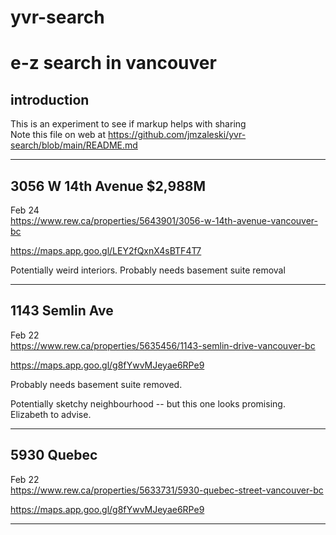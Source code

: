 # yvr-search 

<!-- START doctoc -->
<!-- END doctoc -->

# e-z search in vancouver

## introduction
This is an experiment to see if markup helps with sharing\
Note this file on web at https://github.com/jmzaleski/yvr-search/blob/main/README.md
___

## 3056 W 14th Avenue $2,988M
Feb 24\
<https://www.rew.ca/properties/5643901/3056-w-14th-avenue-vancouver-bc>

<https://maps.app.goo.gl/LEY2fQxnX4sBTF4T7>

Potentially weird interiors. Probably needs basement suite removal
____
## 1143 Semlin Ave
Feb 22\
https://www.rew.ca/properties/5635456/1143-semlin-drive-vancouver-bc

https://maps.app.goo.gl/g8fYwvMJeyae6RPe9

Probably needs basement suite removed.

Potentially sketchy neighbourhood -- but this one looks promising. Elizabeth to advise.
____
## 5930 Quebec
Feb 22\
https://www.rew.ca/properties/5633731/5930-quebec-street-vancouver-bc

https://maps.app.goo.gl/g8fYwvMJeyae6RPe9
___



